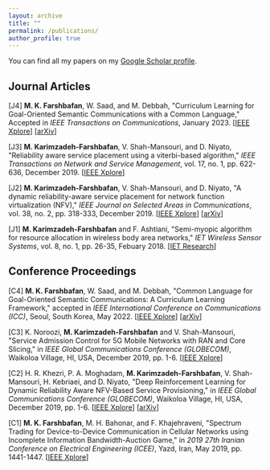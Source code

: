 ```yaml
---
layout: archive
title: ""
permalink: /publications/
author_profile: true
---
```


You can find all my papers on my [Google Scholar profile](https://scholar.google.com/citations?user=dP68FIkAAAAJ&hl=en&oi=ao).

Journal Articles
---------------------

[J4] **M. K. Farshbafan**, W. Saad, and M. Debbah, "Curriculum Learning for Goal-Oriented Semantic Communications with a Common Language," Accepted in *IEEE Transactions on Communications*, January 2023. [[IEEE Xplore](https://ieeexplore.ieee.org/document/10016636)] [[arXiv](https://arxiv.org/abs/2204.10429)]

[J3] **M. Karimzadeh-Farshbafan**, V. Shah-Mansouri, and D. Niyato, "Reliability aware service placement using a viterbi-based algorithm," *IEEE Transactions on Network and Service Management*, vol. 17, no. 1, pp. 622-636, December 2019. [[IEEE Xplore](https://ieeexplore.ieee.org/abstract/document/8933111)]

[J2] **M. Karimzadeh-Farshbafan**, V. Shah-Mansouri, and D. Niyato, "A dynamic reliability-aware service placement for network function virtualization (NFV)," *IEEE Journal on Selected Areas in Communications*, vol. 38, no. 2, pp. 318-333, December 2019. [[IEEE Xplore](https://ieeexplore.ieee.org/abstract/document/8932394?casa_token=9l5UJtCgibYAAAAA:63kEsb7kOtXw2fMlxHeSKlM4MmiXCy2ypSgjrosRN8Wo1-TrRWUa1Baq43LwzzxjLqjv1d7uEQ)] [[arXiv](https://arxiv.org/abs/1911.06532)]

[J1] **M. Karimzadeh-Farshbafan** and F. Ashtiani, "Semi-myopic algorithm for resource allocation in wireless body area networks," *IET Wireless Sensor Systems*, vol. 8, no. 1, pp. 26-35, Febuary 2018. [[IET Research](https://ietresearch.onlinelibrary.wiley.com/doi/full/10.1049/iet-wss.2017.0063)]

Conference Proceedings
---------------------

[C4] **M. K. Farshbafan**, W. Saad, and M. Debbah, "Common Language for Goal-Oriented Semantic Communications: A Curriculum Learning Framework," accepted in *IEEE International Conference on Communications (ICC)*, Seoul, South Korea, May 2022. [[IEEE Xplore](https://ieeexplore.ieee.org/document/9838724)] [[arXiv](https://arxiv.org/abs/2111.08051)]

[C3] K. Noroozi, **M. Karimzadeh-Farshbafan** and V. Shah-Mansouri, "Service Admission Control for 5G Mobile Networks with RAN and Core Slicing," in *IEEE Global Communications Conference (GLOBECOM)*, Waikoloa Village, HI, USA, December 2019, pp. 1-6. [[IEEE Xplore](https://ieeexplore.ieee.org/abstract/document/9013617)]

[C2] H. R. Khezri, P. A. Moghadam, **M. Karimzadeh-Farshbafan**, V. Shah-Mansouri, H. Kebriaei, and D. Niyato, "Deep Reinforcement Learning for Dynamic Reliability Aware NFV-Based Service Provisioning," in *IEEE Global Communications Conference (GLOBECOM)*, Waikoloa Village, HI, USA, December 2019, pp. 1-6. [[IEEE Xplore](https://ieeexplore.ieee.org/abstract/document/9013214)] [[arXiv](https://arxiv.org/abs/1812.00737)]

[C1] **M. K. Farshbafan**, M. H. Bahonar, and F. Khajehraveni, "Spectrum Trading for Device-to-Device Communication in Cellular Networks using Incomplete Information Bandwidth-Auction Game," in *2019 27th Iranian Conference on Electrical Engineering (ICEE)*, Yazd, Iran, May 2019, pp. 1441-1447. [[IEEE Xplore](https://ieeexplore.ieee.org/abstract/document/8786475)]
